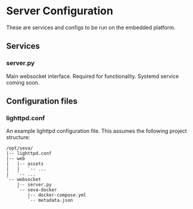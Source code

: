 # Server Configuration

These are services and configs to be run on the embedded platform.

## Services
### server.py

Main websocket interface. Required for functionality. Systemd service coming soon.

## Configuration files
### lighttpd.conf

An example lighttpd configuration file. This assumes the following project structure:
```
/opt/seva/
|-- lighttpd.conf
|-- web
|   |-- assets
|   |   `-- ...
|   `-- ...
`-- websocket
    |-- server.py
    `-- seva-docker
        |-- docker-compose.yml
        `-- metadata.json
```
